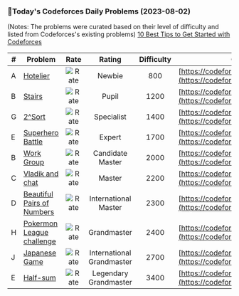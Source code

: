 ### 🌟Today's Codeforces Daily Problems (2023-08-02)
(Notes: The problems were curated based on their level of difficulty and listed from Codeforces's existing problems)
[10 Best Tips to Get Started with Codeforces](https://github.com/ika9810/Codeforces-Daily-Problems/blob/main/10%20Best%20Tips%20to%20Get%20Started%20with%20Codeforces.md)

| # | Problem | Rate| Rating | Difficulty | Contest |
|---| ----- | :--------: | :----------: | :----------: | ---------- |
|A|[Hotelier](https://codeforces.com/contest/1200/problem/A)|![Rate](https://img.shields.io/badge/Newbie-800-lightgrey)|Newbie|800|[https://codeforces.com/contest/1200](https://codeforces.com/contest/1200)|
|B|[Stairs](https://codeforces.com/contest/1419/problem/B)|![Rate](https://img.shields.io/badge/Pupil-1200-brightgreen)|Pupil|1200|[https://codeforces.com/contest/1419](https://codeforces.com/contest/1419)|
|G|[2^Sort](https://codeforces.com/contest/1692/problem/G)|![Rate](https://img.shields.io/badge/Specialist-1400-9cf)|Specialist|1400|[https://codeforces.com/contest/1692](https://codeforces.com/contest/1692)|
|E|[Superhero Battle](https://codeforces.com/contest/1141/problem/E)|![Rate](https://img.shields.io/badge/Expert-1700-blue)|Expert|1700|[https://codeforces.com/contest/1141](https://codeforces.com/contest/1141)|
|B|[Work Group](https://codeforces.com/contest/533/problem/B)|![Rate](https://img.shields.io/badge/Candidate%20Master-2000-blueviolet)|Candidate Master|2000|[https://codeforces.com/contest/533](https://codeforces.com/contest/533)|
|C|[Vladik and chat](https://codeforces.com/contest/754/problem/C)|![Rate](https://img.shields.io/badge/Master-2200-orange)|Master|2200|[https://codeforces.com/contest/754](https://codeforces.com/contest/754)|
|D|[Beautiful Pairs of Numbers](https://codeforces.com/contest/403/problem/D)|![Rate](https://img.shields.io/badge/International%20Master-2300-orange)|International Master|2300|[https://codeforces.com/contest/403](https://codeforces.com/contest/403)|
|H|[Pokermon League challenge](https://codeforces.com/contest/717/problem/H)|![Rate](https://img.shields.io/badge/Grandmaster-2400-red)|Grandmaster|2400|[https://codeforces.com/contest/717](https://codeforces.com/contest/717)|
|J|[Japanese Game](https://codeforces.com/contest/1510/problem/J)|![Rate](https://img.shields.io/badge/International%20Grandmaster-2700-red)|International Grandmaster|2700|[https://codeforces.com/contest/1510](https://codeforces.com/contest/1510)|
|E|[Half-sum](https://codeforces.com/contest/1817/problem/E)|![Rate](https://img.shields.io/badge/Legendary%20Grandmaster-3400-red)|Legendary Grandmaster|3400|[https://codeforces.com/contest/1817](https://codeforces.com/contest/1817)|
